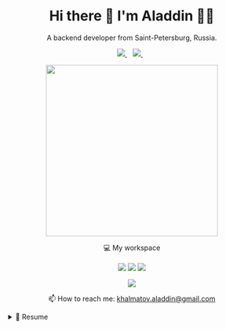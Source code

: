 <h1 align='center'>
  Hi there 👋 I'm Aladdin 👨‍💻
</h1>

<p align='center'>
  A backend developer from Saint-Petersburg, Russia.
</p>

<p align='center'>
  <a href="https://www.linkedin.com/in/khalmatov/">
    <img src="https://img.shields.io/badge/linkedin-%230077B5.svg?&style=for-the-badge&logo=linkedin&logoColor=white" />
  </a>&nbsp;&nbsp;
  <a href="https://t.me/im_love_it">
    <img src="https://img.shields.io/badge/Telegram-2CA5E0?style=for-the-badge&logo=telegram&logoColor=white" />        
  </a>&nbsp;&nbsp;
</p>

<p align='center'>
  <a href="#"><img src="https://github-readme-stats.vercel.app/api?username=khalmatov&show_icons=true&count_private=true&theme=blue-green" width="350"></a>
</p>

<p align='center'>
  💻 My workspace<br/><br/>
  <img src="https://img.shields.io/badge/Linux-FCC624?style=for-the-badge&logo=linux&logoColor=black" />
  <img src="https://img.shields.io/badge/intel-core%20i3%2011th-%230071C5.svg?&style=for-the-badge&logo=intel&logoColor=white" />
  <img src="https://img.shields.io/badge/RAM-8GB-%230071C5.svg?&style=for-the-badge&logoColor=white" />
</p>

<p align='center'>
  <img src="https://github-readme-stats.vercel.app/api/top-langs/?username=khalmatov&theme=blue-green" />
</p>

<p align='center'>
  📫 How to reach me: <a href='mailto:khalmatov.aladdin@gmail.com'>khalmatov.aladdin@gmail.com</a>
</p>


<details>
  <summary>📃 Resume</summary>
  
  ## Experience

<img align="right" src="https://img.shields.io/badge/MongoDB-4EA94B?style=for-the-badge&logo=mongodb&logoColor=white" /> 
<img align="right" src="https://img.shields.io/badge/redis-%23DD0031.svg?style=for-the-badge&logo=redis&logoColor=white" />
<img align="right" src="https://img.shields.io/badge/PostgreSQL-316192?style=for-the-badge&logo=postgresql&logoColor=white" />
<img align="right" src="https://img.shields.io/badge/FastAPI-005571?style=for-the-badge&logo=fastapi" />
<img align="right" src="https://img.shields.io/badge/Django-092E20?style=for-the-badge&logo=django&logoColor=white" />
  
- 👨‍💻 **Backend Developer**\
📆 2021 - moment\
📍 **Legres** - Saint-Petersburg/SPb, Russia

  ## Skills

<img align="right" src="https://img.shields.io/badge/Markdown-000000?style=flat-square&logo=markdown&logoColor=white" />
<img align="right" src="https://img.shields.io/badge/CSS-239120?&style=flat-square&logo=css3&logoColor=white" />
<img align="right" src="https://img.shields.io/badge/HTML-239120?style=flat-square&logo=html5&logoColor=white" /> 
<img align="right" src="https://img.shields.io/badge/BASH-4EAA25?logo=gnu-bash&logoColor=white" />
<img align="right" src="https://img.shields.io/badge/JavaScript-F7DF1E?style=flat=square&logo=javascript&logoColor=black">
<img align="right" src="https://img.shields.io/badge/python-%2314354C.svg?style=flat-square&logo=python&logoColor=white" />

**Languages**
 
<img align="right" src="https://img.shields.io/badge/Bootstrap-563D7C?style=flat-square&logo=bootstrap&logoColor=white" />
<img align="right" src="https://img.shields.io/badge/Flask-000000?style=flat-square&logo=flask&logoColor=white" />
<img align="right" src="https://img.shields.io/badge/FastAPI-005571?style=flat-square&logo=fastapi" />
<img align="right" src="https://img.shields.io/badge/DJANGO-REST-ff1709?style=flat-square&logo=django&logoColor=white&color=ff1709&labelColor=gray" />
<img align="right" src="https://img.shields.io/badge/Django-092E20?style=flat-square&logo=django&logoColor=white" />
 
**Frameworks/Libraries**

<img align="right" src="https://img.shields.io/badge/SQLite-07405E?style=flat-square&logo=sqlite&logoColor=white" />
<img align="right" src="https://img.shields.io/badge/MongoDB-%234ea94b.svg?style=flat-square&logo=mongodb&logoColor=white" />
<img align="right" src="https://img.shields.io/badge/redis-%23DD0031.svg?style=flat-square&logo=redis&logoColor=white" />
<img align="right" src="https://img.shields.io/badge/PostgreSQL-316192?style=flat-square&logo=postgresql&logoColor=white" />
  
**Databases**
  
<img align="right" src="https://img.shields.io/badge/sublime_text-%23575757.svg?style=flat-square&logo=sublime-text&logoColor=important" />
<img align="right" src="https://img.shields.io/badge/VIM-%2311AB00.svg?style=flat-square&logo=vim&logoColor=white" />
<img align="right" src="https://img.shields.io/badge/pycharm-143?style=flat-square&logo=pycharm&logoColor=black&color=black&labelColor=green" />
  
**IDEs/Editors**
 
<img align="right" src="https://img.shields.io/badge/Android-3DDC84?style=flat-squaree&logo=android&logoColor=white" />
<img align="right" src="https://img.shields.io/badge/Debian-A81D33?logo=debian&logoColor=white" />
<img align="right" src="https://img.shields.io/badge/Ubuntu-E95420?logo=ubuntu&logoColor=white" />
<img align="right" src="https://img.shields.io/badge/Kali-268BEE?style=flat-square&logo=kalilinux&logoColor=white" />
<img align="right" src="https://img.shields.io/badge/Windows-0078D6?logo=windows&logoColor=white" /> 
  
**Operating Systems**
  
<img align="right" src="https://img.shields.io/badge/jira-%230A0FFF.svg?style=flat-square&logo=jira&logoColor=white" />
<img align="right" src="https://img.shields.io/badge/nginx-%23009639.svg?style=flat-square&logo=nginx&logoColor=white" />
<img align="right" src="https://img.shields.io/badge/bitbucket-%230047B3.svg?style=flat-square&logo=bitbucket&logoColor=white" />
<img align="right" src="https://img.shields.io/badge/gitlab-%23181717.svg?style=flat-square&logo=gitlab&logoColor=white" />
<img align="right" src="https://img.shields.io/badge/github-%23121011.svg?style=flat-square&logo=github&logoColor=white" />
<img align="right" src="https://img.shields.io/badge/git-%23F05033.svg?style=flat-square&logo=git&logoColor=white" />
<img align="right" src="https://img.shields.io/badge/docker-%230db7ed.svg?style=flat-square&logo=docker&logoColor=white" />
  
**Others**
  
</details>

